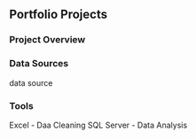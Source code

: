 ## Portfolio Projects
### Project Overview
### Data Sources
data source
### Tools

Excel - Daa Cleaning
SQL Server - Data Analysis


